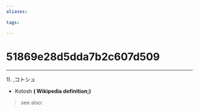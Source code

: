 ```yaml
---
aliases:
    
tags:
    
---
```


# 51869e28d5dda7b2c607d509
---
1).
,コトシュ

- Kotosh
**( Wikipedia definition;)**
> see also: 
            